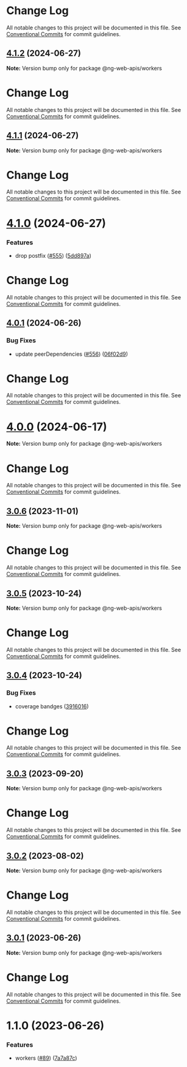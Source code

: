 # Change Log

All notable changes to this project will be documented in this file. See
[Conventional Commits](https://conventionalcommits.org) for commit guidelines.

## [4.1.2](https://github.com/taiga-family/ng-web-apis/compare/@ng-web-apis/workers@4.1.1...@ng-web-apis/workers@4.1.2) (2024-06-27)

**Note:** Version bump only for package @ng-web-apis/workers

# Change Log

All notable changes to this project will be documented in this file. See
[Conventional Commits](https://conventionalcommits.org) for commit guidelines.

## [4.1.1](https://github.com/taiga-family/ng-web-apis/compare/@ng-web-apis/workers@4.1.0...@ng-web-apis/workers@4.1.1) (2024-06-27)

**Note:** Version bump only for package @ng-web-apis/workers

# Change Log

All notable changes to this project will be documented in this file. See
[Conventional Commits](https://conventionalcommits.org) for commit guidelines.

# [4.1.0](https://github.com/taiga-family/ng-web-apis/compare/@ng-web-apis/workers@4.0.1...@ng-web-apis/workers@4.1.0) (2024-06-27)

### Features

- drop postfix ([#555](https://github.com/taiga-family/ng-web-apis/issues/555))
  ([5dd897a](https://github.com/taiga-family/ng-web-apis/commit/5dd897a62cca8e7f3bc0383bc8b34b45bff36630))

# Change Log

All notable changes to this project will be documented in this file. See
[Conventional Commits](https://conventionalcommits.org) for commit guidelines.

## [4.0.1](https://github.com/taiga-family/ng-web-apis/compare/@ng-web-apis/workers@4.0.0...@ng-web-apis/workers@4.0.1) (2024-06-26)

### Bug Fixes

- update peerDependencies ([#556](https://github.com/taiga-family/ng-web-apis/issues/556))
  ([06f02d9](https://github.com/taiga-family/ng-web-apis/commit/06f02d9022a55d29f9d6b7be7b24f647ca23ce57))

# Change Log

All notable changes to this project will be documented in this file. See
[Conventional Commits](https://conventionalcommits.org) for commit guidelines.

# [4.0.0](https://github.com/taiga-family/ng-web-apis/compare/@ng-web-apis/workers@3.0.6...@ng-web-apis/workers@4.0.0) (2024-06-17)

**Note:** Version bump only for package @ng-web-apis/workers

# Change Log

All notable changes to this project will be documented in this file. See
[Conventional Commits](https://conventionalcommits.org) for commit guidelines.

## [3.0.6](https://github.com/taiga-family/ng-web-apis/compare/@ng-web-apis/workers@3.0.5...@ng-web-apis/workers@3.0.6) (2023-11-01)

**Note:** Version bump only for package @ng-web-apis/workers

# Change Log

All notable changes to this project will be documented in this file. See
[Conventional Commits](https://conventionalcommits.org) for commit guidelines.

## [3.0.5](https://github.com/taiga-family/ng-web-apis/compare/@ng-web-apis/workers@3.0.4...@ng-web-apis/workers@3.0.5) (2023-10-24)

**Note:** Version bump only for package @ng-web-apis/workers

# Change Log

All notable changes to this project will be documented in this file. See
[Conventional Commits](https://conventionalcommits.org) for commit guidelines.

## [3.0.4](https://github.com/taiga-family/ng-web-apis/compare/@ng-web-apis/workers@3.0.3...@ng-web-apis/workers@3.0.4) (2023-10-24)

### Bug Fixes

- coverage bandges
  ([3916016](https://github.com/taiga-family/ng-web-apis/commit/39160166d865b37da18aa6358de9966486046969))

# Change Log

All notable changes to this project will be documented in this file. See
[Conventional Commits](https://conventionalcommits.org) for commit guidelines.

## [3.0.3](https://github.com/taiga-family/ng-web-apis/compare/@ng-web-apis/workers@3.0.2...@ng-web-apis/workers@3.0.3) (2023-09-20)

**Note:** Version bump only for package @ng-web-apis/workers

# Change Log

All notable changes to this project will be documented in this file. See
[Conventional Commits](https://conventionalcommits.org) for commit guidelines.

## [3.0.2](https://github.com/taiga-family/ng-web-apis/compare/@ng-web-apis/workers@3.0.1...@ng-web-apis/workers@3.0.2) (2023-08-02)

**Note:** Version bump only for package @ng-web-apis/workers

# Change Log

All notable changes to this project will be documented in this file. See
[Conventional Commits](https://conventionalcommits.org) for commit guidelines.

## [3.0.1](https://github.com/taiga-family/ng-web-apis/compare/@ng-web-apis/workers@3.0.0...@ng-web-apis/workers@3.0.1) (2023-06-26)

**Note:** Version bump only for package @ng-web-apis/workers

# Change Log

All notable changes to this project will be documented in this file. See
[Conventional Commits](https://conventionalcommits.org) for commit guidelines.

# 1.1.0 (2023-06-26)

### Features

- workers ([#89](https://github.com/taiga-family/ng-web-apis/issues/89))
  ([7a7a87c](https://github.com/taiga-family/ng-web-apis/commit/7a7a87c3762a19567af35eab7adbf60fd5b647a3))
